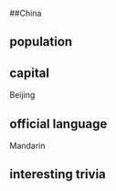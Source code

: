 ##China
## population


## capital
Beijing
 
## official language
Mandarin

## interesting trivia



